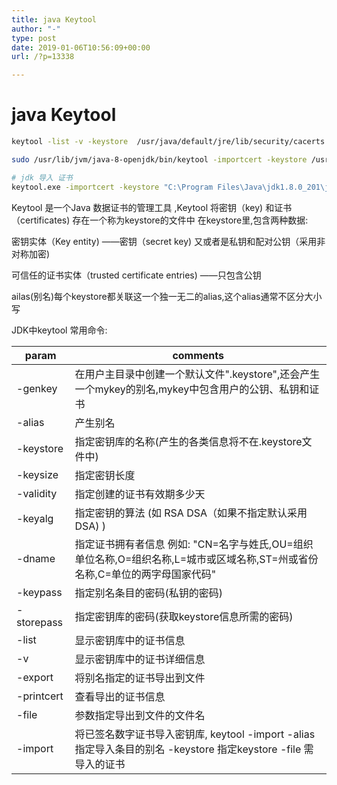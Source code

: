 ```yaml
---
title: java Keytool
author: "-"
type: post
date: 2019-01-06T10:56:09+00:00
url: /?p=13338

---
```

# java Keytool
```bash
keytool -list -v -keystore  /usr/java/default/jre/lib/security/cacerts

sudo /usr/lib/jvm/java-8-openjdk/bin/keytool -importcert -keystore /usr/lib/jvm/java-8-openjdk/jre/lib/security/cacerts -storepass changeit -noprompt  -file xxx.crt -alias "xxx.crt"

# jdk 导入 证书
keytool.exe -importcert -keystore "C:\Program Files\Java\jdk1.8.0_201\jre\lib\security\cacerts" -storepass changeit -noprompt  -file E:\xxx.cer -alias "xxx"
```

Keytool 是一个Java 数据证书的管理工具 ,Keytool 将密钥（key) 和证书（certificates) 存在一个称为keystore的文件中 在keystore里,包含两种数据: 
  
密钥实体（Key entity) ——密钥（secret key) 又或者是私钥和配对公钥（采用非对称加密) 
  
可信任的证书实体（trusted certificate entries) ——只包含公钥

ailas(别名)每个keystore都关联这一个独一无二的alias,这个alias通常不区分大小写
  
JDK中keytool 常用命令:

| param      | comments                                                                               |
| ---------- | -------------------------------------------------------------------------------------- |
| -genkey    | 在用户主目录中创建一个默认文件".keystore",还会产生一个mykey的别名,mykey中包含用户的公钥、私钥和证书              |
| -alias     | 产生别名                                                                                   |
| -keystore  | 指定密钥库的名称(产生的各类信息将不在.keystore文件中)                                                       |
| -keysize   | 指定密钥长度                                                                                 |
| -validity  | 指定创建的证书有效期多少天                                                                          |
| -keyalg    | 指定密钥的算法 (如 RSA DSA（如果不指定默认采用DSA) )                                                      |
| -dname     | 指定证书拥有者信息 例如:  "CN=名字与姓氏,OU=组织单位名称,O=组织名称,L=城市或区域名称,ST=州或省份名称,C=单位的两字母国家代码" |
| -keypass   | 指定别名条目的密码(私钥的密码)                                                                       |
| -storepass | 指定密钥库的密码(获取keystore信息所需的密码)                                                            |
| -list      | 显示密钥库中的证书信息                                                                            |
| -v         | 显示密钥库中的证书详细信息                                                                          |
| -export    | 将别名指定的证书导出到文件                                                                          |
| -printcert | 查看导出的证书信息                                                                              |
| -file      | 参数指定导出到文件的文件名                                                                          |
| -import    | 将已签名数字证书导入密钥库, keytool -import -alias 指定导入条目的别名 -keystore 指定keystore -file 需导入的证书      |